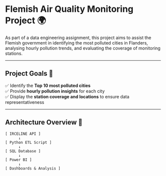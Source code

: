 #  Flemish Air Quality Monitoring Project 🌍

As part of a data engineering assignment, this project aims to assist the Flemish government in identifying the most polluted cities in Flanders, analysing hourly pollution trends, and evaluating the coverage of monitoring stations.

---

##  Project Goals 📌

✅ Identify the **Top 10 most polluted cities**  
✅ Provide **hourly pollution insights** for each city  
✅ Display the **station coverage and locations** to ensure data representativeness  

---

##  Architecture Overview 🧱

```text
[ IRCELINE API ]
      ↓
[ Python ETL Script ]
      ↓
[ SQL Database ]
      ↓
[ Power BI ]
      ↓
[ Dashboards & Analysis ]


